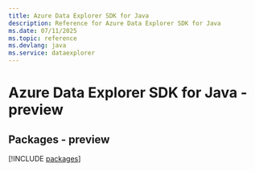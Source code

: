 ```yaml
---
title: Azure Data Explorer SDK for Java
description: Reference for Azure Data Explorer SDK for Java
ms.date: 07/11/2025
ms.topic: reference
ms.devlang: java
ms.service: dataexplorer
---
```

# Azure Data Explorer SDK for Java - preview
## Packages - preview
[!INCLUDE [packages](data-explorer-index.md)]
